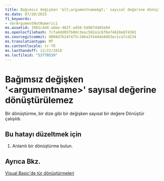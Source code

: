 ```yaml
---
title: Bağımsız değişken '&lt;argumentname&gt;' sayısal değerine dönüştürülemez
ms.date: 07/20/2015
f1_keywords:
- vbrArgumentNotNumeric1
ms.assetid: 1901c4d4-abbe-462f-a450-5d907d485e94
ms.openlocfilehash: 7cfa4dd85fb0dc3eac582a1c6f8e74628e874381
ms.sourcegitcommit: 0888d7b24f475c346a3f444de8d83ec1ca7cd234
ms.translationtype: MT
ms.contentlocale: tr-TR
ms.lasthandoff: 12/22/2018
ms.locfileid: "53770539"
---
```

# <a name="argument-ltargumentnamegt-cannot-be-converted-to-a-numeric-value"></a>Bağımsız değişken '&lt;argumentname&gt;' sayısal değerine dönüştürülemez
Bir dönüştürme, bir dize gibi bir değişken sayısal bir değere Dönüştür çalışıldı.  
  
## <a name="to-correct-this-error"></a>Bu hatayı düzeltmek için  
  
1.  Anlamlı bir dönüştürme bulun.  
  
## <a name="see-also"></a>Ayrıca Bkz.  
 [Visual Basic'de tür dönüştürmeleri](../../visual-basic/programming-guide/language-features/data-types/type-conversions.md)
